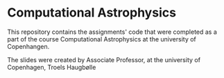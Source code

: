 # Computational Astrophysics

This repository contains the assignments' code that were completed as a part of the course Computational Astrophysics at the university of Copenhangen.


The slides were created by Associate Professor, at the university of Copenhagen, Troels Haugbølle
